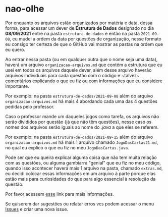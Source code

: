 # nao-olhe
Por enquanto os arquivos estão organizados por matéria e data, dessa forma, para acessar um dever de **Estrutura de Dados** designado no dia **08/09/2021** entre na pasta ```estrutura-de-dados``` e então na pasta ```2021-09-08```, eu mudei a ordem da data por questões de organização, nesse formato eu consigo ter certeza de que o GitHub vai mostrar as pastas na ordem que eu quero.

Ao entrar nessa pasta (ou em qualquer outra que o nome seja uma data), haverá um arquivo ```organizacao-arquivos.md``` que contém a estrutura que eu usei em todos os arquivos daquele dever, além desse arquivo haverão arquivos individuais para cada questão com o código e ~talvez~ comentários explicando o que eu fiz ou com informações que eu considere importante.

Por exemplo: na pasta ```estrutura-de-dados/2021-09-08``` além do arquivo ```organizacao-arquivos.md``` há mais 4 abordando cada uma das 4 questões pedidas pelo professor.

Caso o professor mande um daqueles jogos como tarefa, os arquivos não serão divididos por questão (já que não têm questões), nesse caso os nomes dos arquivos serão iguais ao nome do *.java* a que eles se referem.

Por exemplo: na pasta `estrutura-de-dados/2021-09-15` além do arquivo `organizacao-arquivos.md` há mais 1 arquivo chamado `JogoDasCartas21.md`, no qual eu explico o que eu fiz no meu `JogoDasCartas.java`.

Pode ser que eu queira explicar alguma coisa que não tem muita relação com as questões, ou alguma gambiarra "genial" que eu fiz no meu código, quando isso acontecer haverá mais 1 arquivo na pasta, chamado `extras.md`, eu decidi colocar essas informações em um arquivo à parte porque elas estão mais para curiosidades do que para algo essencial à resolução da questão.

Por favor acessem [esse](https://www.youtube.com/watch?v=dQw4w9WgXcQ) link para mais informações.

Se quiserem dar sugestões ou relatar erros vcs podem acessar o menu [Issues](https://github.com/Honounome/nao-olhe/issues) e criar uma nova issue.
